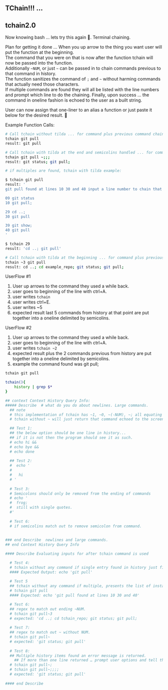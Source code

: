 ## TChain!!! …

## tchain2.0
Now knowing bash ... lets try this again 🙂. Terminal chaining.

Plan for getting it done ... 
When you up arrow to the thing you want user will put the function at the beginning.
<br/>The command that you were on that is now after the function tchain will now be passed into the function.
<br/>Additionally `~NUM`, or just `~` can be passed in to chain commands previous to that command in history.
<br/>The function sanitizes the command of `;` and `~` without harming commands that actually need those characters.
<br/>If multiple commands are found they will all be listed with the line numbers and prompt which line to do the chaining.
Finally, upon success ... the command in oneline fashion is echoed to the user as a built string.

User can now assign that one-liner to an alias a function or just paste it below for the desired result. 🙂

Example Function Calls:
```bash 
# Call tchain without tilda ... for command plus previous command chained.
tchain git pull 
result: git pull

# Call tchain with tilda at the end and semicolins handled ... for command plus previous command chained.
tchain git pull ~;;;
result: git status; git pull;

# if multiples are found, tchain with tilda example: 

$ tchain git pull 
result: '
git pull found at lines 10 30 and 40 input a line number to chain that context into a single line.

09 git status
10 git pull;

29 cd ..;
30 git pull

39 git show;
40 git pull
'

$ tchain 29
result: 'cd ..; git pull'

# Call tchain with tilda at the beginning ... for command plus previous 3 commands chained.
tchain ~3 git pull
result: cd ..; cd example_repo; git status; git pull;
```

UserFlow #1
1) User up arrows to the command they used a while back.
2) user goes to beginning of the line with ctrl+A.
3) user writes `tchain `
4) user writes ctrl+E.
5) user writes ~5
6) expected result last 5 commands from history at that point are put together into a oneline delimited by semicolins.

UserFlow #2
1) User up arrows to the command they used a while back.
2) user goes to beginning of the line with ctrl+A.
3) user writes `tchain ~2 `
4) expected result plus the 2 commands previous from history are put together into a oneline delimited by semicolins.
5) example the command found was git pull;


```bash
tchain git pull

tchain(){  
	history | grep $*
}

## context Context History Query Info:
##### Describe  # what do you do about newlines. Large commands.
  ## note
  # this implementation of tchain has ~1, ~0, ~(-NUM), ~; all equating to  "~"
  # tchain without ~ will just return that command echoed to the screen.

  ## Test 1:
  ## the below option should be one line in history...
  ## if it is not then the program should see it as such.
  # echo hi &&
  # echo bye &&
  # echo done
  
  ## Test 2:
  #  echo '
  #
  #   hi
  # '
  
  # Test 3:
  # Semicolons should only be removed from the ending of commands
  # echo ' 
  #  frog; 
  #  still with single quotes.
  #'
  
  # Test 6:
  # if semicolins match out to remove semicolon from command.
	
  
### end Describe  newlines and large commands.
## end Context History Query Info

#### Describe Evaluating inputs for after tchain command is used

  # Test 4:
  # tchain without any command if single entry found in history just finds the first instance from history ... 
  #### Expected Output: echo 'git pull'
  
  # Test 5	
  ## tchain without any command if multiple, presents the list of instances and line numbers of history found.
  # tchain git pull
  #### Expected: echo 'git pull found at lines 10 30 and 40'

  # Test 6:
  ## regex to match out ending ~NUM.
  # tchain git pull~3
  # expected: 'cd ..; cd tchain_repo; git status; git pull;
  
  # Test 7:
  ## regex to match out ~ without NUM.
  # tchain git pull~
  # expected: 'git status; git pull'
  
  # Test 8: 
  ## Multiple history items found an error message is returned.
	## If more than one line returned … prompt user options and tell them they can use line number.
  # tchain git pull~;
  # tchain git pull~;;;;
  # expected: 'git status; git pull'
  
#### end Describe
```
